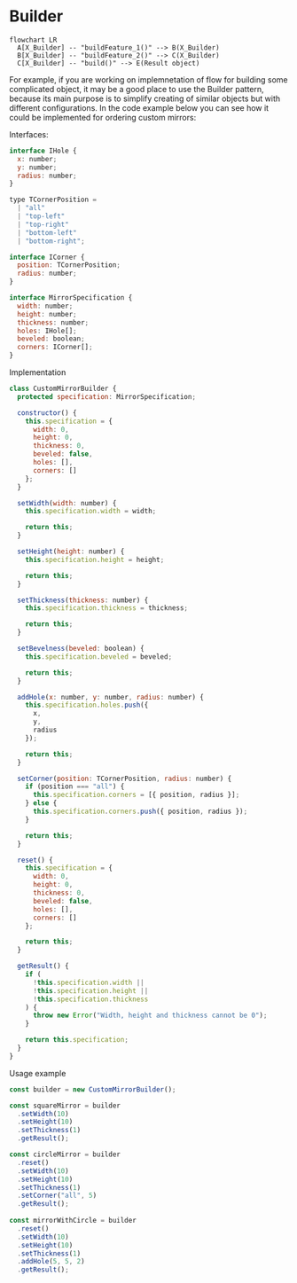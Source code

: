 # Builder

```mermaid
flowchart LR
  A[X_Builder] -- "buildFeature_1()" --> B(X_Builder)
  B[X_Builder] -- "buildFeature_2()" --> C(X_Builder)
  C[X_Builder] -- "build()" --> E(Result object)
```

For example, if you are working on implemnetation of flow for building some complicated object, it may be a good place to use the Builder pattern, because its main purpose is to simplify creating of similar objects but with different configurations. In the code example below you can see how it could be implemented for ordering custom mirrors:

Interfaces:

```js
interface IHole {
  x: number;
  y: number;
  radius: number;
}

type TCornerPosition =
  | "all"
  | "top-left"
  | "top-right"
  | "bottom-left"
  | "bottom-right";

interface ICorner {
  position: TCornerPosition;
  radius: number;
}

interface MirrorSpecification {
  width: number;
  height: number;
  thickness: number;
  holes: IHole[];
  beveled: boolean;
  corners: ICorner[];
}
```

Implementation
```js
class CustomMirrorBuilder {
  protected specification: MirrorSpecification;

  constructor() {
    this.specification = {
      width: 0,
      height: 0,
      thickness: 0,
      beveled: false,
      holes: [],
      corners: []
    };
  }

  setWidth(width: number) {
    this.specification.width = width;

    return this;
  }

  setHeight(height: number) {
    this.specification.height = height;

    return this;
  }

  setThickness(thickness: number) {
    this.specification.thickness = thickness;

    return this;
  }

  setBevelness(beveled: boolean) {
    this.specification.beveled = beveled;

    return this;
  }

  addHole(x: number, y: number, radius: number) {
    this.specification.holes.push({
      x,
      y,
      radius
    });

    return this;
  }

  setCorner(position: TCornerPosition, radius: number) {
    if (position === "all") {
      this.specification.corners = [{ position, radius }];
    } else {
      this.specification.corners.push({ position, radius });
    }

    return this;
  }

  reset() {
    this.specification = {
      width: 0,
      height: 0,
      thickness: 0,
      beveled: false,
      holes: [],
      corners: []
    };

    return this;
  }

  getResult() {
    if (
      !this.specification.width ||
      !this.specification.height ||
      !this.specification.thickness
    ) {
      throw new Error("Width, height and thickness cannot be 0");
    }

    return this.specification;
  }
}
```
Usage example

```js
const builder = new CustomMirrorBuilder();

const squareMirror = builder
  .setWidth(10)
  .setHeight(10)
  .setThickness(1)
  .getResult();

const circleMirror = builder
  .reset()
  .setWidth(10)
  .setHeight(10)
  .setThickness(1)
  .setCorner("all", 5)
  .getResult();
  
const mirrorWithCircle = builder
  .reset()
  .setWidth(10)
  .setHeight(10)
  .setThickness(1)
  .addHole(5, 5, 2)
  .getResult();
```
